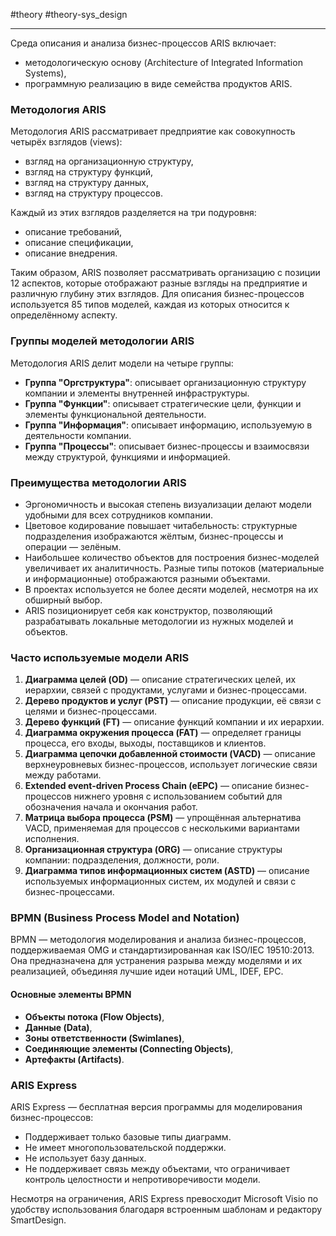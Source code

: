 #theory #theory-sys_design
 
---
Среда описания и анализа бизнес-процессов ARIS включает:

- методологическую основу (Architecture of Integrated Information Systems),
- программную реализацию в виде семейства продуктов ARIS.

### Методология ARIS

Методология ARIS рассматривает предприятие как совокупность четырёх взглядов (views):

- взгляд на организационную структуру,
- взгляд на структуру функций,
- взгляд на структуру данных,
- взгляд на структуру процессов.

Каждый из этих взглядов разделяется на три подуровня:

- описание требований,
- описание спецификации,
- описание внедрения.

Таким образом, ARIS позволяет рассматривать организацию с позиции 12 аспектов, которые отображают разные взгляды на предприятие и различную глубину этих взглядов. Для описания бизнес-процессов используется 85 типов моделей, каждая из которых относится к определённому аспекту.

### Группы моделей методологии ARIS

Методология ARIS делит модели на четыре группы:

- **Группа "Оргструктура"**: описывает организационную структуру компании и элементы внутренней инфраструктуры.
- **Группа "Функции"**: описывает стратегические цели, функции и элементы функциональной деятельности.
- **Группа "Информация"**: описывает информацию, используемую в деятельности компании.
- **Группа "Процессы"**: описывает бизнес-процессы и взаимосвязи между структурой, функциями и информацией.

### Преимущества методологии ARIS

- Эргономичность и высокая степень визуализации делают модели удобными для всех сотрудников компании.
- Цветовое кодирование повышает читабельность: структурные подразделения изображаются жёлтым, бизнес-процессы и операции — зелёным.
- Наибольшее количество объектов для построения бизнес-моделей увеличивает их аналитичность. Разные типы потоков (материальные и информационные) отображаются разными объектами.
- В проектах используется не более десяти моделей, несмотря на их обширный выбор.
- ARIS позиционирует себя как конструктор, позволяющий разрабатывать локальные методологии из нужных моделей и объектов.

### Часто используемые модели ARIS

1. **Диаграмма целей (OD)** — описание стратегических целей, их иерархии, связей с продуктами, услугами и бизнес-процессами.
2. **Дерево продуктов и услуг (PST)** — описание продукции, её связи с целями и бизнес-процессами.
3. **Дерево функций (FT)** — описание функций компании и их иерархии.
4. **Диаграмма окружения процесса (FAT)** — определяет границы процесса, его входы, выходы, поставщиков и клиентов.
5. **Диаграмма цепочки добавленной стоимости (VACD)** — описание верхнеуровневых бизнес-процессов, использует логические связи между работами.
6. **Extended event-driven Process Chain (eEPC)** — описание бизнес-процессов нижнего уровня с использованием событий для обозначения начала и окончания работ.
7. **Матрица выбора процесса (PSM)** — упрощённая альтернатива VACD, применяемая для процессов с несколькими вариантами исполнения.
8. **Организационная структура (ORG)** — описание структуры компании: подразделения, должности, роли.
9. **Диаграмма типов информационных систем (ASTD)** — описание используемых информационных систем, их модулей и связи с бизнес-процессами.

### BPMN (Business Process Model and Notation)

BPMN — методология моделирования и анализа бизнес-процессов, поддерживаемая OMG и стандартизированная как ISO/IEC 19510:2013. Она предназначена для устранения разрыва между моделями и их реализацией, объединяя лучшие идеи нотаций UML, IDEF, EPC.

#### Основные элементы BPMN

- **Объекты потока (Flow Objects)**,
- **Данные (Data)**,
- **Зоны ответственности (Swimlanes)**,
- **Соединяющие элементы (Connecting Objects)**,
- **Артефакты (Artifacts)**.

### ARIS Express

ARIS Express — бесплатная версия программы для моделирования бизнес-процессов:

- Поддерживает только базовые типы диаграмм.
- Не имеет многопользовательской поддержки.
- Не использует базу данных.
- Не поддерживает связь между объектами, что ограничивает контроль целостности и непротиворечивости модели.

Несмотря на ограничения, ARIS Express превосходит Microsoft Visio по удобству использования благодаря встроенным шаблонам и редактору SmartDesign.